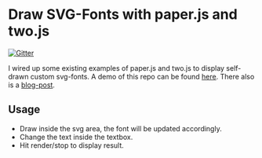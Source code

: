 # Draw SVG-Fonts with paper.js and two.js

[![Gitter](https://badges.gitter.im/Join%20Chat.svg)](https://gitter.im/tmerse/SVG_FONT?utm_source=badge&utm_medium=badge&utm_campaign=pr-badge&utm_content=badge)

I wired up some existing examples of paper.js and two.js to display self-drawn custom svg-fonts. A demo of this repo can be found [here](http://tmerse.github.io/SVG_FONT/). There also is a [blog-post](http://www.tmerse.com/2013-06-17-Draw-your-own-SVG-Font.html).

## Usage

- Draw inside the svg area, the font will be updated accordingly.
- Change the text inside the textbox.
- Hit render/stop to display result.
